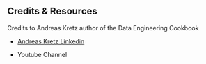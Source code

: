  ## Credits & Resources

Credits to Andreas Kretz author of the Data Engineering Cookbook

   * [Andreas Kretz Linkedin](https://de.linkedin.com/in/andreas-kretz)
   
   * Youtube Channel




